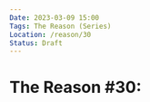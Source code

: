 ```yaml
---
Date: 2023-03-09 15:00
Tags: The Reason (Series)
Location: /reason/30
Status: Draft
---
```


# The Reason #30: